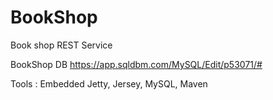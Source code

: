 # BookShop
Book shop REST Service

BookShop DB https://app.sqldbm.com/MySQL/Edit/p53071/#

Tools : Embedded Jetty, Jersey, MySQL, Maven
